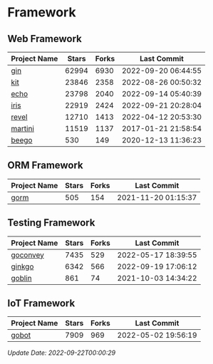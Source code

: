 # Framework

## Web Framework
| Project Name | Stars | Forks | Last Commit |
| ------------ | ----- | ----- | ----------- |
| [gin](https://github.com/gin-gonic/gin) | 62994 | 6930 | 2022-09-20 06:44:55 |
| [kit](https://github.com/go-kit/kit) | 23846 | 2358 | 2022-08-26 00:50:32 |
| [echo](https://github.com/labstack/echo) | 23798 | 2040 | 2022-09-14 05:40:39 |
| [iris](https://github.com/kataras/iris) | 22919 | 2424 | 2022-09-21 20:28:04 |
| [revel](https://github.com/revel/revel) | 12710 | 1413 | 2022-04-12 20:53:30 |
| [martini](https://github.com/go-martini/martini) | 11519 | 1137 | 2017-01-21 21:58:54 |
| [beego](https://github.com/astaxie/beego) | 530 | 149 | 2020-12-13 11:36:23 |

## ORM Framework
| Project Name | Stars | Forks | Last Commit |
| ------------ | ----- | ----- | ----------- |
| [gorm](https://github.com/jinzhu/gorm) | 505 | 154 | 2021-11-20 01:15:37 |

## Testing Framework
| Project Name | Stars | Forks | Last Commit |
| ------------ | ----- | ----- | ----------- |
| [goconvey](https://github.com/smartystreets/goconvey) | 7435 | 529 | 2022-05-17 18:39:55 |
| [ginkgo](https://github.com/onsi/ginkgo) | 6342 | 566 | 2022-09-19 17:06:12 |
| [goblin](https://github.com/franela/goblin) | 861 | 74 | 2021-10-03 14:34:22 |

## IoT Framework
| Project Name | Stars | Forks | Last Commit |
| ------------ | ----- | ----- | ----------- |
| [gobot](https://github.com/hybridgroup/gobot) | 7909 | 969 | 2022-05-02 19:56:19 |

*Update Date: 2022-09-22T00:00:29*